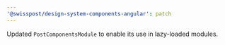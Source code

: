 ```yaml
---
'@swisspost/design-system-components-angular': patch
---
```


Updated `PostComponentsModule` to enable its use in lazy-loaded modules.
